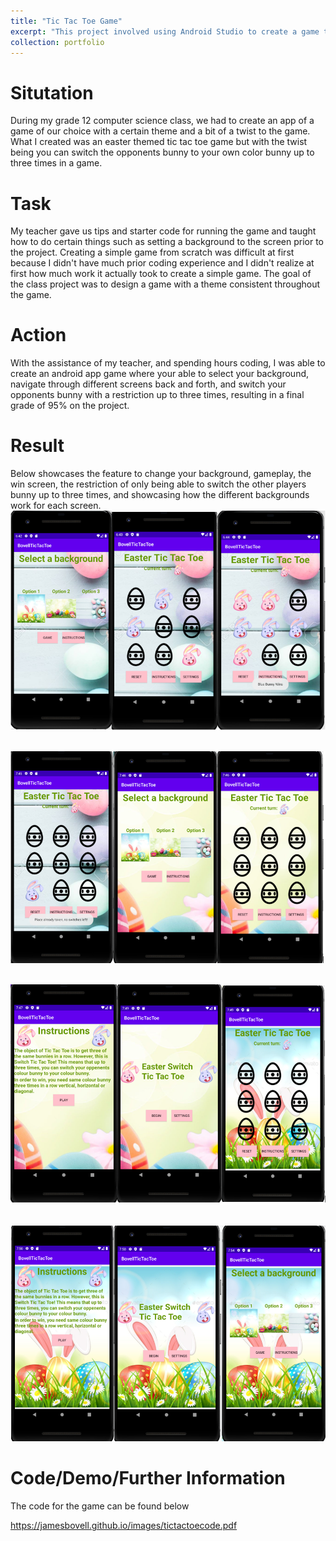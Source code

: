 ```yaml
---
title: "Tic Tac Toe Game"
excerpt: "This project involved using Android Studio to create a game that can be played against another person. <br/><img src='/images/tictactoe.png'>"
collection: portfolio
---
```


Situtation
======
During my grade 12 computer science class, we had to create an app of a game of our choice with a certain theme and a bit of a twist to the game. What I created was an easter themed tic tac toe game but with the twist being you can switch the opponents bunny to your own color bunny up to three times in a game.

Task
======
My teacher gave us tips and starter code for running the game and taught how to do certain things such as setting a background to the screen prior to the project. Creating a simple game from scratch was difficult at first because I didn't have much prior coding experience and I didn't realize at first how much work it actually took to create a simple game. The goal of the class project was to design a game with a theme consistent throughout the game.

Action
======
With the assistance of my teacher, and spending hours coding, I was able to create an android app game where your able to select your background, navigate through different screens back and forth, and switch your opponents bunny with a restriction up to three times, resulting in a final grade of 95% on the project.

Result
======
Below showcases the feature to change your background, gameplay, the win screen, the restriction of only being able to switch the other players bunny up to three times, and showcasing how the different backgrounds work for each screen.
<br/><img src='/images/tictactoe2.png'>

<br/><img src='/images/tictactoe3.png'>

<br/><img src='/images/tictactoe4.png'>

<br/><img src='/images/tictactoe5.png'>

Code/Demo/Further Information
======
The code for the game can be found below

https://jamesbovell.github.io/images/tictactoecode.pdf
